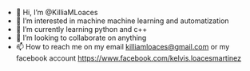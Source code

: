 - 👋 Hi, I’m @KilliaMLoaces
- 👀 I’m interested in machine machine learning and automatization
- 🌱 I’m currently learning python and c++
- 💞️ I’m looking to collaborate on anything
- 📫 How to reach me on my email killiamloaces@gmail.com or my facebook account https://www.facebook.com/kelvis.loacesmartinez

<!---
KilliaMLoaces/KilliaMLoaces is a ✨ special ✨ repository because its `README.md` (this file) appears on your GitHub profile.
You can click the Preview link to take a look at your changes.
--->
